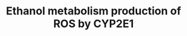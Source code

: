 ---
annotations: []
authors:
- AdoBioInfo
- Egonw
- Marvin M2
- Fehrhart
- MaintBot
- Eweitz
citedin:
- link: PMC9154116
  title: Target and drug predictions for SARS-CoV-2 infection in hepatocellular carcinoma
    patients (2022)
- link: PMC8099445
  title: Identification of high‐dimensional omics‐derived predictors for tumor growth
    dynamics using machine learning and pharmacometric modeling (2021)
description: Metabolism of Ethanol resulting in production of ROS by CYP2E1. Also
  includes a list of other CYP2E1 substrates and their metabolite outcomes. This pathway
  is also available for rat and mouse.
last-edited: 2021-05-22
ndex: 3e3ecfca-8b6a-11eb-9e72-0ac135e8bacf
organisms:
- Homo sapiens
redirect_from:
- /index.php/Pathway:WP4269
- /instance/WP4269
- /instance/WP4269_rr117715
revision: r117715
schema-jsonld:
- '@context': https://schema.org/
  '@id': https://wikipathways.github.io/pathways/WP4269.html
  '@type': Dataset
  creator:
    '@type': Organization
    name: WikiPathways
  description: Metabolism of Ethanol resulting in production of ROS by CYP2E1. Also
    includes a list of other CYP2E1 substrates and their metabolite outcomes. This
    pathway is also available for rat and mouse.
  keywords:
  - 6-Hydroxychlorzoxazone
  - Acetaldehyde
  - Acetaminophen
  - CYP2E1
  - Chlorzoxazone
  - Diallyl sulfide
  - Enflurane
  - Ethanol
  - Fluoride
  - Halothane
  - Isoflurane
  - MAFF
  - MAFG
  - MAFK
  - MAP2K1
  - MAP2K2
  - MAPK8
  - Methoxyflurane
  - NAPQI
  - NFE2L2
  - Protein kinase C
  - SP1
  - Sevoflurane
  - Staurosporine
  - Trifluoroacetic acid
  - U0126
  - Vitamin C
  license: CC0
  name: Ethanol metabolism production of ROS by CYP2E1
seo: CreativeWork
title: Ethanol metabolism production of ROS by CYP2E1
wpid: WP4269
---
